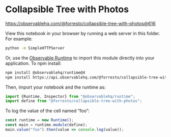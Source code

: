 # Collapsible Tree with Photos

https://observablehq.com/@forresto/collapsible-tree-with-photos@616

View this notebook in your browser by running a web server in this folder. For
example:

~~~sh
python -m SimpleHTTPServer
~~~

Or, use the [Observable Runtime](https://github.com/observablehq/runtime) to
import this module directly into your application. To npm install:

~~~sh
npm install @observablehq/runtime@4
npm install https://api.observablehq.com/@forresto/collapsible-tree-with-photos.tgz?v=3
~~~

Then, import your notebook and the runtime as:

~~~js
import {Runtime, Inspector} from "@observablehq/runtime";
import define from "@forresto/collapsible-tree-with-photos";
~~~

To log the value of the cell named “foo”:

~~~js
const runtime = new Runtime();
const main = runtime.module(define);
main.value("foo").then(value => console.log(value));
~~~
